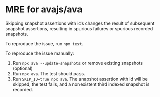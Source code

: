 # MRE for avajs/ava

Skipping snapshot assertions with ids changes the result of subsequent snapshot assertions, resulting in spurious failures or spurious recorded snapshots.

To reproduce the issue, run `npm test`.

To reproduce the issue manually:
1. Run `npx ava --update-snapshots` or remove existing snapshots (optional)
2. Run `npx ava`. The test should pass.
3. Run `SKIP_ID=true npx ava`. The snapshot assertion with id will be skipped, the test fails, and a nonexistent third indexed snapshot is recorded.
